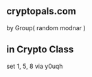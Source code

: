 cryptopals.com
------------
by 
Group( random modnar )

in Crypto Class
------------
set 1, 5, 8 via y0uqh
